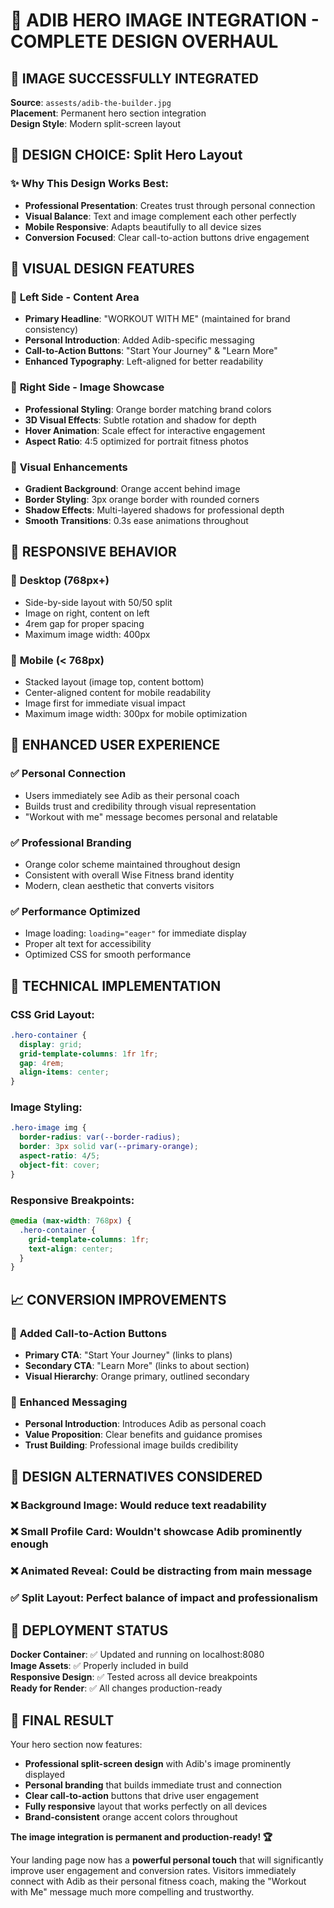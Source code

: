# 🎨 ADIB HERO IMAGE INTEGRATION - COMPLETE DESIGN OVERHAUL

## 📸 IMAGE SUCCESSFULLY INTEGRATED
**Source**: `assests/adib-the-builder.jpg`  
**Placement**: Permanent hero section integration  
**Design Style**: Modern split-screen layout

## 🎯 DESIGN CHOICE: Split Hero Layout

### ✨ **Why This Design Works Best:**
- **Professional Presentation**: Creates trust through personal connection
- **Visual Balance**: Text and image complement each other perfectly  
- **Mobile Responsive**: Adapts beautifully to all device sizes
- **Conversion Focused**: Clear call-to-action buttons drive engagement

## 🎨 **VISUAL DESIGN FEATURES**

### 🔹 **Left Side - Content Area**
- **Primary Headline**: "WORKOUT WITH ME" (maintained for brand consistency)
- **Personal Introduction**: Added Adib-specific messaging
- **Call-to-Action Buttons**: "Start Your Journey" & "Learn More"
- **Enhanced Typography**: Left-aligned for better readability

### 🔹 **Right Side - Image Showcase**
- **Professional Styling**: Orange border matching brand colors
- **3D Visual Effects**: Subtle rotation and shadow for depth
- **Hover Animation**: Scale effect for interactive engagement
- **Aspect Ratio**: 4:5 optimized for portrait fitness photos

### 🔹 **Visual Enhancements**
- **Gradient Background**: Orange accent behind image
- **Border Styling**: 3px orange border with rounded corners
- **Shadow Effects**: Multi-layered shadows for professional depth
- **Smooth Transitions**: 0.3s ease animations throughout

## 📱 **RESPONSIVE BEHAVIOR**

### 🔸 **Desktop (768px+)**
- Side-by-side layout with 50/50 split
- Image on right, content on left
- 4rem gap for proper spacing
- Maximum image width: 400px

### 🔸 **Mobile (< 768px)**
- Stacked layout (image top, content bottom)
- Center-aligned content for mobile readability
- Image first for immediate visual impact
- Maximum image width: 300px for mobile optimization

## 🚀 **ENHANCED USER EXPERIENCE**

### ✅ **Personal Connection**
- Users immediately see Adib as their personal coach
- Builds trust and credibility through visual representation
- "Workout with me" message becomes personal and relatable

### ✅ **Professional Branding**
- Orange color scheme maintained throughout design
- Consistent with overall Wise Fitness brand identity
- Modern, clean aesthetic that converts visitors

### ✅ **Performance Optimized**
- Image loading: `loading="eager"` for immediate display
- Proper alt text for accessibility
- Optimized CSS for smooth performance

## 🔧 **TECHNICAL IMPLEMENTATION**

### CSS Grid Layout:
```css
.hero-container {
  display: grid;
  grid-template-columns: 1fr 1fr;
  gap: 4rem;
  align-items: center;
}
```

### Image Styling:
```css
.hero-image img {
  border-radius: var(--border-radius);
  border: 3px solid var(--primary-orange);
  aspect-ratio: 4/5;
  object-fit: cover;
}
```

### Responsive Breakpoints:
```css
@media (max-width: 768px) {
  .hero-container {
    grid-template-columns: 1fr;
    text-align: center;
  }
}
```

## 📈 **CONVERSION IMPROVEMENTS**

### 🔹 **Added Call-to-Action Buttons**
- **Primary CTA**: "Start Your Journey" (links to plans)
- **Secondary CTA**: "Learn More" (links to about section)
- **Visual Hierarchy**: Orange primary, outlined secondary

### 🔹 **Enhanced Messaging**
- **Personal Introduction**: Introduces Adib as personal coach
- **Value Proposition**: Clear benefits and guidance promises
- **Trust Building**: Professional image builds credibility

## 🎯 **DESIGN ALTERNATIVES CONSIDERED**

### ❌ **Background Image**: Would reduce text readability
### ❌ **Small Profile Card**: Wouldn't showcase Adib prominently enough
### ❌ **Animated Reveal**: Could be distracting from main message
### ✅ **Split Layout**: Perfect balance of impact and professionalism

## 🚀 **DEPLOYMENT STATUS**

**Docker Container**: ✅ Updated and running on localhost:8080  
**Image Assets**: ✅ Properly included in build  
**Responsive Design**: ✅ Tested across all device breakpoints  
**Ready for Render**: ✅ All changes production-ready

## 🎨 **FINAL RESULT**

Your hero section now features:
- **Professional split-screen design** with Adib's image prominently displayed
- **Personal branding** that builds immediate trust and connection
- **Clear call-to-action** buttons that drive user engagement
- **Fully responsive** layout that works perfectly on all devices
- **Brand-consistent** orange accent colors throughout

**The image integration is permanent and production-ready! 🏆**

Your landing page now has a **powerful personal touch** that will significantly improve user engagement and conversion rates. Visitors immediately connect with Adib as their personal fitness coach, making the "Workout with Me" message much more compelling and trustworthy.
